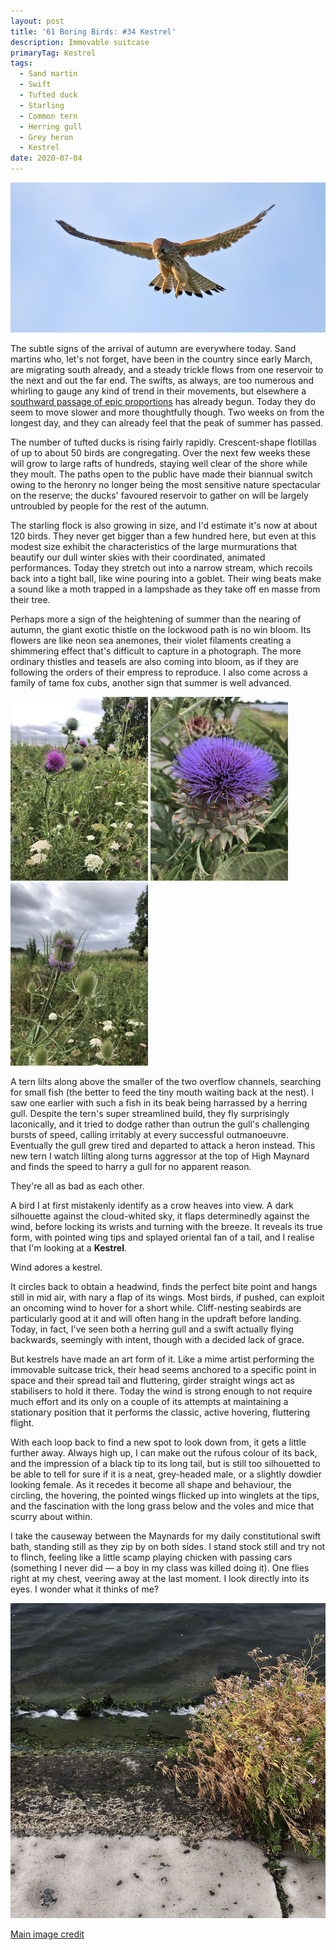 ```yaml
---
layout: post
title: '61 Boring Birds: #34 Kestrel'
description: Immovable suitcase
primaryTag: Kestrel
tags: 
  - Sand martin
  - Swift
  - Tufted duck
  - Starling
  - Common tern
  - Herring gull
  - Grey heron
  - Kestrel
date: 2020-07-04
---
```

![kestrel](/assets/img/kestrel.jpg)

The subtle signs of the arrival of autumn are everywhere today. Sand martins who, let's not forget, have been in the country since early March, are migrating south already, and a steady trickle flows from one reservoir to the next and out the far end. The swifts, as always, are too numerous and whirling to gauge any kind of trend in their movements, but elsewhere a [southward passage of epic proportions](https://www.birdguides.com/articles/a-british-record-day-for-common-swift-passage/) has already begun. Today they do seem to move slower and more thoughtfully though. Two weeks on from the longest day, and they can already feel that the peak of summer has passed.

The number of tufted ducks is rising fairly rapidly. Crescent-shape flotillas of up to about 50 birds are congregating. Over the next few weeks these will grow to large rafts of hundreds, staying well clear of the shore while they moult. The paths open to the public have made their biannual switch owing to the heronry no longer being the most sensitive nature spectacular on the reserve; the ducks' favoured reservoir to gather on will be largely untroubled by people for the rest of the autumn.

The starling flock is also growing in size, and I'd estimate it's now at about 120 birds. They never get bigger than a few hundred here, but even at this modest size exhibit the characteristics of the large murmurations that beautify our dull winter skies with their coordinated, animated performances. Today they stretch out into a narrow stream, which recoils back into a tight ball, like wine pouring into a goblet. Their wing beats make a sound like a moth trapped in a lampshade as they take off en masse from their tree.

Perhaps more a sign of the heightening of summer than the nearing of autumn, the giant exotic thistle on the lockwood path is no win bloom. Its flowers are like neon sea anemones, their violet filaments creating a shimmering effect that's difficult to capture in a photograph. The more ordinary thistles and teasels are also coming into bloom, as if they are following the orders of their empress to reproduce. I also come across a family of tame fox cubs, another sign that summer is well advanced.

<img width="220" src="/assets/img/thistle-small.jpg" />
<img width="220" src="/assets/img/thistle-anemone.jpg" />
<img width="220" src="/assets/img/teasel.jpg" />

A tern lilts along above the smaller of the two overflow channels, searching for small fish (the better to feed the tiny mouth waiting back at the nest). I saw one earlier with such a fish in its beak being harrassed by a herring gull. Despite the tern's super streamlined build, they fly surprisingly laconically, and it tried to dodge rather than outrun the gull's challenging bursts of speed, calling irritably at every successful outmanoeuvre. Eventually the gull grew tired and departed to attack a heron instead. This new tern I watch lilting along turns aggressor at the top of High Maynard and finds the speed to harry a gull for no apparent reason.

They're all as bad as each other.

A bird I at first mistakenly identify as a crow heaves into view. A dark silhouette against the cloud-whited sky, it flaps determinedly against the wind, before locking its wrists and turning with the breeze. It reveals its true form, with pointed wing tips and splayed oriental fan of a tail, and I realise that I'm looking at a **Kestrel**.

Wind adores a kestrel. 

It circles back to obtain a headwind, finds the perfect bite point and hangs still in mid air, with nary a flap of its wings. Most birds, if pushed, can exploit an oncoming wind to hover for a short while. Cliff-nesting seabirds are particularly good at it and will often hang in the updraft before landing. Today, in fact, I've seen both a herring gull and a swift actually flying backwards, seemingly with intent, though with a decided lack of grace.

But kestrels have made an art form of it. Like a mime artist performing the immovable suitcase trick, their head seems anchored to a specific point in space and their spread tail and fluttering, girder straight wings act as stabilisers to hold it there. Today the wind is strong enough to not require much effort and its only on a couple of its attempts at maintaining a stationary position that it performs the classic, active hovering, fluttering flight.

With each loop back to find a new spot to look down from, it gets a little further away. Always high up, I can make out the rufous colour of its back, and the impression of a black tip to its long tail, but is still too silhouetted to be able to tell for sure if it is a neat, grey-headed male, or a slightly dowdier looking female. As it recedes it become all shape and behaviour, the circling, the hovering, the pointed wings flicked up into winglets at the tips, and the fascination with the long grass below and the voles and mice that scurry about within.

I take the causeway between the Maynards for my daily constitutional swift bath, standing still as they zip by on both sides. I stand stock still and try not to flinch, feeling like a little scamp playing chicken with passing cars (something I never did &mdash; a boy in my class was killed doing it). One flies right at my chest, veering away at the last moment. I look directly into its eyes. I wonder what it thinks of me?

![shoreline weeds](/assets/img/shoreline-weeds.jpg)

[Main image credit](https://commons.wikimedia.org/wiki/File:Common-Kestrel-2.jpg)

